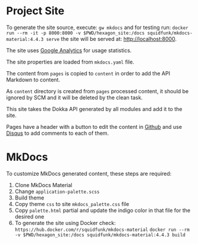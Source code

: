 
# Project Site

To generate the site source, execute: `gw mkdocs` and for testing run:
`docker run --rm -it -p 8000:8000 -v $PWD/hexagon_site:/docs squidfunk/mkdocs-material:4.4.3 serve`
the site will be served at: [http://localhost:8000](http://localhost:8000).

The site uses [Google Analytics] for usage statistics.

The site properties are loaded from `mkdocs.yaml` file.

The content from `pages` is copied to `content` in order to add the API Markdown to content.

As `content` directory is created from `pages` processed content, it should be ignored by SCM and it
will be deleted by the clean task.

This site takes the Dokka API generated by all modules and add it to the site.

Pages have a header with a button to edit the content in [Github] and use [Disqus] to add comments
to each of them.

[Google Analytics]: https://analytics.google.com
[Github]: https://github.com
[Disqus]: https://disqus.com

# MkDocs

To customize MkDocs generated content, these steps are required:

1. Clone MkDocs Material
2. Change `application-palette.scss`
3. Build theme
4. Copy theme `css` to site `mkdocs_palette.css` file
5. Copy `palette.html` partial and update the indigo color in that file for the desired one
6. To generate the site using Docker check: `https://hub.docker.com/r/squidfunk/mkdocs-material`
   `docker run --rm -v $PWD/hexagon_site:/docs squidfunk/mkdocs-material:4.4.3 build`
